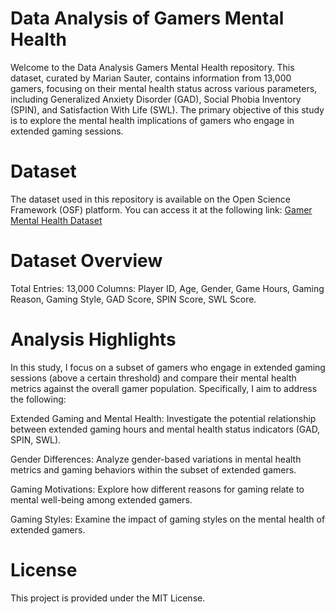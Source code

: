 # Data Analysis of Gamers Mental Health
Welcome to the Data Analysis Gamers Mental Health repository. This dataset, curated by Marian Sauter, contains information from 13,000 gamers, focusing on their mental health status across various parameters, including Generalized Anxiety Disorder (GAD), Social Phobia Inventory (SPIN), and Satisfaction With Life (SWL). The primary objective of this study is to explore the mental health implications of gamers who engage in extended gaming sessions.

# Dataset
The dataset used in this repository is available on the Open Science Framework (OSF) platform. You can access it at the following link: [Gamer Mental Health Dataset](https://osf.io/vnbxk/?view_only=your-view-only-link)


# Dataset Overview
Total Entries: 13,000
Columns: Player ID, Age, Gender, Game Hours, Gaming Reason, Gaming Style, GAD Score, SPIN Score, SWL Score.

# Analysis Highlights
In this study, I focus on a subset of gamers who engage in extended gaming sessions (above a certain threshold) and compare their mental health metrics against the overall gamer population. Specifically, I aim to address the following:

Extended Gaming and Mental Health: Investigate the potential relationship between extended gaming hours and mental health status indicators (GAD, SPIN, SWL).

Gender Differences: Analyze gender-based variations in mental health metrics and gaming behaviors within the subset of extended gamers.

Gaming Motivations: Explore how different reasons for gaming relate to mental well-being among extended gamers.

Gaming Styles: Examine the impact of gaming styles on the mental health of extended gamers.

# License
This project is provided under the MIT License.
